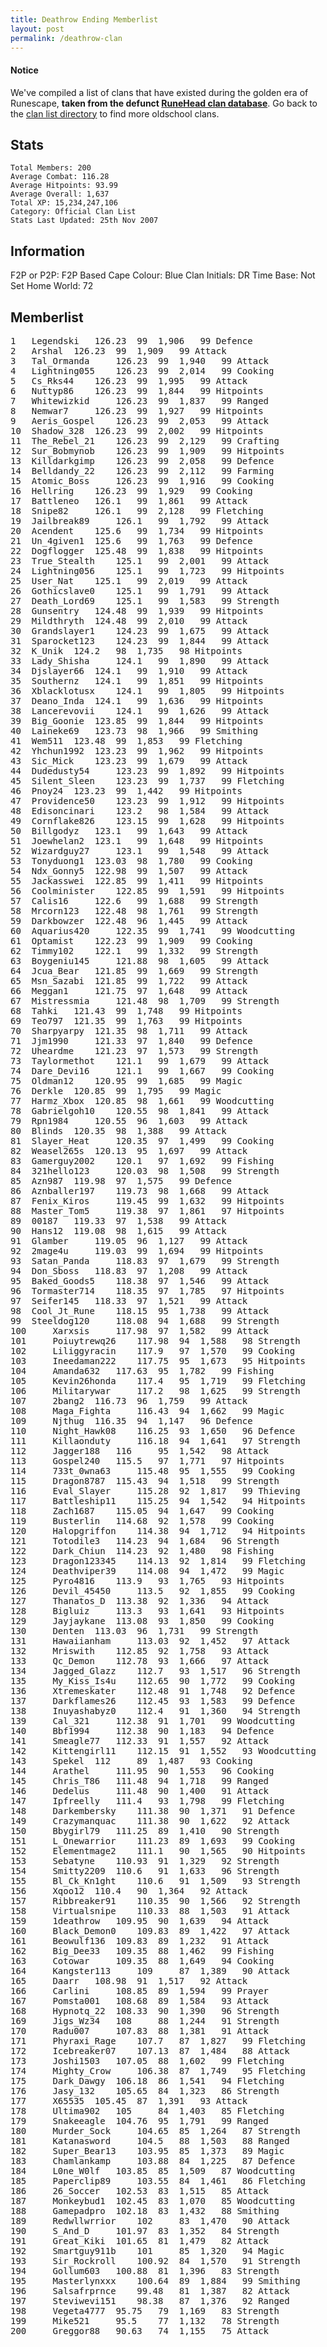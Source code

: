 ```yaml
---
title: Deathrow Ending Memberlist
layout: post
permalink: /deathrow-clan
---
```


#### Notice
We've compiled a list of clans that have existed during the golden era of Runescape, **taken from the defunct [RuneHead clan database](https://web.archive.org/web/20070108040636/http://runehead.com/)**. Go back to the [clan list directory](https://www.runescapehall.net/runescapeclans) to find more oldschool clans.

## Stats

    Total Members: 200
    Average Combat: 116.28
    Average Hitpoints: 93.99
    Average Overall: 1,637
    Total XP: 15,234,247,106
    Category: Official Clan List
    Stats Last Updated: 25th Nov 2007

	
## Information

F2P or P2P: F2P Based
Cape Colour: Blue
Clan Initials: DR
Time Base: Not Set
Home World: 72

## Memberlist
<pre>
1 	Legendski 	126.23 	99 	1,906 	99 Defence	
2 	Arshal 	126.23 	99 	1,909 	99 Attack	
3 	Tal_Ormanda 	126.23 	99 	1,940 	99 Attack	
4 	Lightning055 	126.23 	99 	2,014 	99 Cooking	
5 	Cs_Rks44 	126.23 	99 	1,995 	99 Attack	
6 	Nuttyp86 	126.23 	99 	1,844 	99 Hitpoints	
7 	Whitewizkid 	126.23 	99 	1,837 	99 Ranged	
8 	Nemwar7 	126.23 	99 	1,927 	99 Hitpoints	
9 	Aeris_Gospel 	126.23 	99 	2,053 	99 Attack	
10 	Shadow_328 	126.23 	99 	2,002 	99 Hitpoints	
11 	The_Rebel_21 	126.23 	99 	2,129 	99 Crafting	
12 	Sur_Bobmynob 	126.23 	99 	1,909 	99 Hitpoints	
13 	Killdarkgimp 	126.23 	99 	2,058 	99 Defence	
14 	Belldandy_22 	126.23 	99 	2,112 	99 Farming	
15 	Atomic_Boss 	126.23 	99 	1,916 	99 Cooking	
16 	Hellring 	126.23 	99 	1,929 	99 Cooking	
17 	Battleneo 	126.1 	99 	1,861 	99 Attack	
18 	Snipe82 	126.1 	99 	2,128 	99 Fletching	
19 	Jailbreak89 	126.1 	99 	1,792 	99 Attack	
20 	Acendent 	125.6 	99 	1,734 	99 Hitpoints	
21 	Un_4given1 	125.6 	99 	1,763 	99 Defence	
22 	Dogflogger 	125.48 	99 	1,838 	99 Hitpoints	
23 	True_Stealth 	125.1 	99 	2,001 	99 Attack	
24 	Lightning056 	125.1 	99 	1,723 	99 Hitpoints	
25 	User_Nat 	125.1 	99 	2,019 	99 Attack	
26 	Gothicslave0 	125.1 	99 	1,791 	99 Attack	
27 	Death_Lord69 	125.1 	99 	1,583 	99 Strength	
28 	Gunsentry 	124.48 	99 	1,939 	99 Hitpoints	
29 	Mildthryth 	124.48 	99 	2,010 	99 Attack	
30 	Grandslayer1 	124.23 	99 	1,675 	99 Attack	
31 	Sparocket123 	124.23 	99 	1,844 	99 Attack	
32 	K_Unik 	124.2 	98 	1,735 	98 Hitpoints	
33 	Lady_Shisha 	124.1 	99 	1,890 	99 Attack	
34 	Djslayer66 	124.1 	99 	1,910 	99 Attack	
35 	Southernz 	124.1 	99 	1,851 	99 Hitpoints	
36 	Xblacklotusx 	124.1 	99 	1,805 	99 Hitpoints	
37 	Deano_Inda 	124.1 	99 	1,636 	99 Hitpoints	
38 	Lancerevovii 	124.1 	99 	1,626 	99 Attack	
39 	Big_Goonie 	123.85 	99 	1,844 	99 Hitpoints	
40 	Laineke69 	123.73 	98 	1,966 	99 Smithing	
41 	Wem511 	123.48 	99 	1,853 	99 Fletching	
42 	Yhchun1992 	123.23 	99 	1,962 	99 Hitpoints	
43 	Sic_Mick 	123.23 	99 	1,679 	99 Attack	
44 	Dudedusty54 	123.23 	99 	1,892 	99 Hitpoints	
45 	Silent_Sleen 	123.23 	99 	1,737 	99 Fletching	
46 	Pnoy24 	123.23 	99 	1,442 	99 Hitpoints	
47 	Providence50 	123.23 	99 	1,912 	99 Hitpoints	
48 	Edisoncinari 	123.2 	98 	1,584 	99 Attack	
49 	Cornflake826 	123.15 	99 	1,628 	99 Hitpoints	
50 	Billgodyz 	123.1 	99 	1,643 	99 Attack	
51 	Joewhelan2 	123.1 	99 	1,648 	99 Hitpoints	
52 	Wizardguy27 	123.1 	99 	1,548 	99 Attack	
53 	Tonyduong1 	123.03 	98 	1,780 	99 Cooking	
54 	Ndx_Gonny5 	122.98 	99 	1,507 	99 Attack	
55 	Jackasswei 	122.85 	99 	1,411 	99 Hitpoints	
56 	Coolminister 	122.85 	99 	1,591 	99 Hitpoints	
57 	Calis16 	122.6 	99 	1,688 	99 Strength	
58 	Mrcorn123 	122.48 	98 	1,761 	99 Strength	
59 	Darkbowzer 	122.48 	96 	1,445 	99 Attack	
60 	Aquarius420 	122.35 	99 	1,741 	99 Woodcutting	
61 	Optamist 	122.23 	99 	1,909 	99 Cooking	
62 	Timmy102 	122.1 	99 	1,332 	99 Strength	
63 	Boygeniu145 	121.88 	98 	1,605 	99 Attack	
64 	Jcua_Bear 	121.85 	99 	1,669 	99 Strength	
65 	Msn_Sazabi 	121.85 	99 	1,722 	99 Attack	
66 	Meggan1 	121.75 	97 	1,648 	99 Attack	
67 	Mistressmia 	121.48 	98 	1,709 	99 Strength	
68 	Tahki 	121.43 	99 	1,748 	99 Hitpoints	
69 	Teo797 	121.35 	99 	1,763 	99 Hitpoints	
70 	Sharpyarpy 	121.35 	98 	1,711 	99 Attack	
71 	Jjm1990 	121.33 	97 	1,840 	99 Defence	
72 	Uheardme 	121.23 	97 	1,573 	99 Strength	
73 	Taylormethot 	121.1 	99 	1,679 	99 Attack	
74 	Dare_Devi16 	121.1 	99 	1,667 	99 Cooking	
75 	Oldman12 	120.95 	99 	1,685 	99 Magic	
76 	Derkle 	120.85 	99 	1,795 	99 Magic	
77 	Harmz_Xbox 	120.85 	98 	1,661 	99 Woodcutting	
78 	Gabrielgoh10 	120.55 	98 	1,841 	99 Attack	
79 	Rpn1984 	120.55 	96 	1,603 	99 Attack	
80 	Blinds 	120.35 	98 	1,388 	99 Attack	
81 	Slayer_Heat 	120.35 	97 	1,499 	99 Cooking	
82 	Weasel265s 	120.13 	95 	1,697 	99 Attack	
83 	Gamerguy2002 	120.1 	97 	1,692 	99 Fishing	
84 	321hello123 	120.03 	98 	1,508 	99 Strength	
85 	Azn987 	119.98 	97 	1,575 	99 Defence	
86 	Aznballer197 	119.73 	98 	1,668 	99 Attack	
87 	Fenix_Kiros 	119.45 	99 	1,632 	99 Hitpoints	
88 	Master_Tom5 	119.38 	97 	1,861 	97 Hitpoints	
89 	00187 	119.33 	97 	1,538 	99 Attack	
90 	Hans12 	119.08 	98 	1,615 	99 Attack	
91 	Glamber 	119.05 	96 	1,127 	99 Attack	
92 	2mage4u 	119.03 	99 	1,694 	99 Hitpoints	
93 	Satan_Panda 	118.83 	97 	1,679 	99 Strength	
94 	Don_Sboss 	118.83 	97 	1,208 	99 Attack	
95 	Baked_Goods5 	118.38 	97 	1,546 	99 Attack	
96 	Tormaster714 	118.35 	97 	1,785 	97 Hitpoints	
97 	Seifer145 	118.33 	97 	1,521 	99 Attack	
98 	Cool_Jt_Rune 	118.15 	95 	1,738 	99 Attack	
99 	Steeldog120 	118.08 	94 	1,688 	99 Strength	
100 	Xarxsis 	117.98 	97 	1,582 	99 Attack	
101 	Poiuytrewq26 	117.98 	94 	1,588 	98 Strength	
102 	Liliggyracin 	117.9 	97 	1,570 	99 Cooking	
103 	Ineedaman222 	117.75 	95 	1,673 	95 Hitpoints	
104 	Amanda632 	117.63 	95 	1,782 	99 Fishing	
105 	Kevin26honda 	117.4 	95 	1,719 	99 Fletching	
106 	Militarywar 	117.2 	98 	1,625 	99 Strength	
107 	2bang2 	116.73 	96 	1,759 	99 Attack	
108 	Maga_Fighta 	116.43 	94 	1,662 	99 Magic	
109 	Njthug 	116.35 	94 	1,147 	96 Defence	
110 	Night_Hawk08 	116.25 	93 	1,650 	96 Defence	
111 	Killaonduty 	116.18 	94 	1,641 	97 Strength	
112 	Jagger188 	116 	95 	1,542 	98 Attack	
113 	Gospel240 	115.5 	97 	1,771 	97 Hitpoints	
114 	733t_0wna63 	115.48 	95 	1,555 	99 Cooking	
115 	Dragon8787 	115.43 	94 	1,518 	99 Strength	
116 	Eval_Slayer 	115.28 	92 	1,817 	99 Thieving	
117 	Battleship11 	115.25 	94 	1,542 	94 Hitpoints	
118 	Zach1687 	115.05 	94 	1,647 	99 Cooking	
119 	Busterlin 	114.68 	92 	1,578 	99 Cooking	
120 	Halopgriffon 	114.38 	94 	1,712 	94 Hitpoints	
121 	Totodile3 	114.23 	94 	1,684 	96 Strength	
122 	Dark_Chiun 	114.23 	92 	1,480 	98 Fishing	
123 	Dragon123345 	114.13 	92 	1,814 	99 Fletching	
124 	Deathviper39 	114.08 	94 	1,472 	99 Magic	
125 	Pyro4816 	113.9 	93 	1,765 	93 Hitpoints	
126 	Devil_45450 	113.5 	92 	1,855 	99 Cooking	
127 	Thanatos_D 	113.38 	92 	1,336 	94 Attack	
128 	Bigluiz 	113.3 	93 	1,641 	93 Hitpoints	
129 	Jayjaykane 	113.08 	93 	1,850 	99 Cooking	
130 	Denten 	113.03 	96 	1,731 	99 Strength	
131 	Hawaiianham 	113.03 	92 	1,452 	97 Attack	
132 	Mriswith 	112.85 	92 	1,758 	93 Attack	
133 	Qc_Demon 	112.78 	93 	1,666 	97 Attack	
134 	Jagged_Glazz 	112.7 	93 	1,517 	96 Strength	
135 	My_Kiss_Is4u 	112.65 	90 	1,772 	99 Cooking	
136 	Xtremeskater 	112.48 	91 	1,748 	92 Defence	
137 	Darkflames26 	112.45 	93 	1,583 	99 Defence	
138 	Inuyashabyz0 	112.4 	91 	1,360 	94 Strength	
139 	Cal_321 	112.38 	91 	1,701 	99 Woodcutting	
140 	Bbf1994 	112.38 	90 	1,183 	94 Defence	
141 	Smeagle77 	112.33 	91 	1,557 	92 Attack	
142 	Kittengirl11 	112.15 	91 	1,552 	93 Woodcutting	
143 	Spekel 	112 	89 	1,487 	93 Cooking	
144 	Arathel 	111.95 	90 	1,553 	96 Cooking	
145 	Chris_T86 	111.48 	94 	1,718 	99 Ranged	
146 	Dedelus 	111.48 	90 	1,400 	91 Attack	
147 	Ipfreelly 	111.4 	93 	1,798 	99 Fletching	
148 	Darkembersky 	111.38 	90 	1,371 	91 Defence	
149 	Crazymanquac 	111.38 	90 	1,622 	92 Attack	
150 	Bbygirl79 	111.25 	89 	1,410 	90 Strength	
151 	L_Onewarrior 	111.23 	89 	1,693 	99 Cooking	
152 	Elementmage2 	111.1 	90 	1,565 	90 Hitpoints	
153 	Sebatyne 	110.93 	91 	1,329 	92 Strength	
154 	Smitty2209 	110.6 	91 	1,633 	96 Strength	
155 	Bl_Ck_Kn1ght 	110.6 	91 	1,509 	93 Strength	
156 	Xqoo12 	110.4 	90 	1,364 	92 Attack	
157 	Ribbreaker91 	110.35 	90 	1,566 	92 Strength	
158 	Virtualsnipe 	110.33 	88 	1,503 	91 Attack	
159 	1deathrow 	109.95 	90 	1,639 	94 Attack	
160 	Black_Demon0 	109.83 	89 	1,422 	97 Attack	
161 	Beowulf136 	109.83 	89 	1,232 	91 Attack	
162 	Big_Dee33 	109.35 	88 	1,462 	99 Fishing	
163 	Cotowar 	109.35 	88 	1,649 	94 Cooking	
164 	Kangster113 	109 	87 	1,389 	90 Attack	
165 	Daarr 	108.98 	91 	1,517 	92 Attack	
166 	Carlini 	108.85 	89 	1,594 	99 Prayer	
167 	Pomsta001 	108.68 	89 	1,584 	93 Attack	
168 	Hypnotq_22 	108.33 	90 	1,390 	96 Strength	
169 	Jigs_Wz34 	108 	88 	1,244 	91 Strength	
170 	Radu007 	107.83 	88 	1,381 	91 Attack	
171 	Phyraxi_Rage 	107.7 	87 	1,827 	99 Fletching	
172 	Icebreaker07 	107.13 	87 	1,484 	88 Attack	
173 	Joshi1503 	107.05 	88 	1,602 	99 Fletching	
174 	Mighty_Crow 	106.38 	87 	1,749 	95 Fletching	
175 	Dark_Dawgy 	106.18 	86 	1,541 	94 Fletching	
176 	Jasy_132 	105.65 	84 	1,323 	86 Strength	
177 	X65535 	105.45 	87 	1,391 	93 Attack	
178 	Ultima902 	105 	84 	1,403 	85 Fletching	
179 	Snakeeagle 	104.76 	95 	1,791 	99 Ranged	
180 	Murder_Sock 	104.65 	85 	1,264 	87 Strength	
181 	Katanasword 	104.5 	88 	1,503 	88 Ranged	
182 	Super_Bear13 	103.95 	85 	1,373 	89 Magic	
183 	Chamlankamp 	103.88 	84 	1,225 	87 Defence	
184 	L0ne_W0lf 	103.85 	85 	1,509 	87 Woodcutting	
185 	Paperclip89 	103.55 	84 	1,461 	86 Fletching	
186 	26_Soccer 	102.53 	83 	1,515 	85 Attack	
187 	Monkeybud1 	102.45 	83 	1,070 	85 Woodcutting	
188 	Gamepadpro 	102.18 	83 	1,432 	88 Smithing	
189 	Redwllwrrior 	102 	83 	1,470 	90 Attack	
190 	S_And_D 	101.97 	83 	1,352 	84 Strength	
191 	Great_Kiki 	101.65 	81 	1,479 	82 Attack	
192 	Smartguy911b 	101 	85 	1,320 	94 Magic	
193 	Sir_Rockroll 	100.92 	84 	1,570 	91 Strength	
194 	Gollum603 	100.88 	81 	1,396 	83 Strength	
195 	Masterlynxxx 	100.64 	89 	1,884 	99 Smithing	
196 	Salsafrprnce 	99.48 	81 	1,387 	82 Attack	
197 	Steviwevi151 	98.38 	87 	1,376 	92 Ranged	
198 	Vegeta4777 	95.75 	79 	1,169 	83 Strength	
199 	Mike521 	95.5 	77 	1,132 	78 Strength	
200 	Greggor88 	90.63 	74 	1,155 	75 Attack
</pre>
